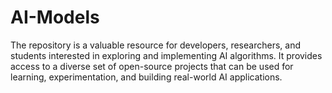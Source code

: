# AI-Models
The repository is a valuable resource for developers, researchers, and students interested in exploring and implementing AI algorithms. It provides access to a diverse set of open-source projects that can be used for learning, experimentation, and building real-world AI applications.
